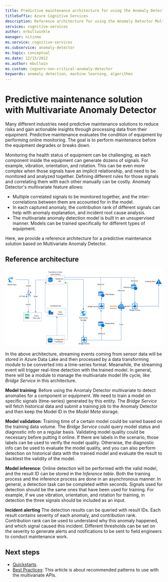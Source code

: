 ```yaml
---
title: Predictive maintenance architecture for using the Anomaly Detector Multivariate API
titleSuffix: Azure Cognitive Services
description: Reference architecture for using the Anomaly Detector Multivariate APIs to apply anomaly detection to your time series data for predictive maintenance.
services: cognitive-services
author: mrbullwinkle
manager: nitinme
ms.service: cognitive-services
ms.subservice: anomaly-detector
ms.topic: conceptual
ms.date: 12/15/2022
ms.author: mbullwin
ms.custom: cogserv-non-critical-anomaly-detector
keywords: anomaly detection, machine learning, algorithms
---
```


# Predictive maintenance solution with Multivariate Anomaly Detector

Many different industries need predictive maintenance solutions to reduce risks and gain actionable insights through processing data from their equipment. Predictive maintenance evaluates the condition of equipment by performing online monitoring. The goal is to perform maintenance before the equipment degrades or breaks down.

Monitoring the health status of equipment can be challenging, as each component inside the equipment can generate dozens of signals. For example, vibration, orientation, and rotation.  This can be even more complex when those signals have an implicit relationship, and need to be monitored and analyzed together. Defining different rules for those signals and correlating them with each other manually can be costly. Anomaly Detector's multivariate feature allows:

* Multiple correlated signals to be monitored together, and the inter-correlations between them are accounted for in the model.
* In each captured anomaly, the contribution rank of different signals can help with anomaly explanation, and incident root cause analysis.
* The multivariate anomaly detection model is built in an unsupervised manner. Models can be trained specifically for different types of equipment.

Here, we provide a reference architecture for a predictive maintenance solution based on Multivariate Anomaly Detector.

## Reference architecture

[ ![Architectural diagram that starts at sensor data being collected at the edge with a piece of industrial equipment and tracks the processing/analysis pipeline to an end output of an incident alert being generated after Anomaly Detector runs.](../media/multivariate-architecture/multivariate-architecture.png) ](../media/multivariate-architecture/multivariate-architecture.png#lightbox)

In the above architecture, streaming events coming from sensor data will be stored in Azure Data Lake and then processed by a data transforming module to be converted into a time-series format. Meanwhile, the streaming event will trigger real-time detection with the trained model. In general, there will be a module to manage the multivariate model life cycle, like *Bridge Service* in this architecture.

**Model training**: Before using the Anomaly Detector multivariate to detect anomalies for a component or equipment. We need to train a model on specific signals (time-series) generated by this entity. The *Bridge Service* will fetch historical data and submit a training job to the Anomaly Detector and then keep the Model ID in the *Model Meta* storage.

**Model validation**: Training time of a certain model could be varied based on the training data volume. The *Bridge Service* could query model status and diagnostic info on a regular basis. Validating model quality could be necessary before putting it online. If there are labels in the scenario, those labels can be used to verify the model quality. Otherwise, the diagnostic info can be used to evaluate the model quality, and you can also perform detection on historical data with the trained model and evaluate the result to backtest the validity of the model.

**Model inference**: Online detection will be performed with the valid model, and the result ID can be stored in the *Inference table*. Both the training process and the inference process are done in an asynchronous manner. In general, a detection task can be completed within seconds. Signals used for detection should be the same ones that have been used for training. For example, if we use vibration, orientation, and rotation for training, in detection the three signals should be included as an input.

**Incident alerting** The detection results can be queried with result IDs. Each result contains severity of each anomaly, and contribution rank. Contribution rank can be used to understand why this anomaly happened, and which signal caused this incident. Different thresholds can be set on the severity to generate alerts and notifications to be sent to field engineers to conduct maintenance work.

## Next steps

- [Quickstarts](../quickstarts/client-libraries-multivariate.md).
- [Best Practices](../concepts/best-practices-multivariate.md): This article is about recommended patterns to use with the  multivariate APIs.
